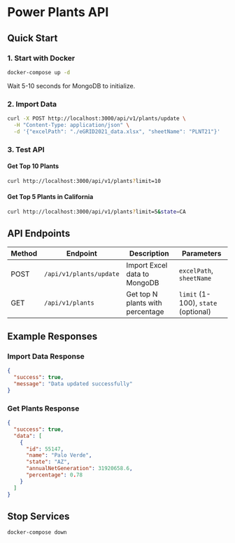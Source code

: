 # Power Plants API

## Quick Start

### 1. Start with Docker

```bash
docker-compose up -d
```

Wait 5-10 seconds for MongoDB to initialize.

### 2. Import Data

```bash
curl -X POST http://localhost:3000/api/v1/plants/update \
  -H "Content-Type: application/json" \
  -d '{"excelPath": "./eGRID2021_data.xlsx", "sheetName": "PLNT21"}'
```

### 3. Test API

#### Get Top 10 Plants

```bash
curl http://localhost:3000/api/v1/plants?limit=10
```

#### Get Top 5 Plants in California

```bash
curl http://localhost:3000/api/v1/plants?limit=5&state=CA
```

## API Endpoints

| Method | Endpoint                | Description                      | Parameters                          |
| ------ | ----------------------- | -------------------------------- | ----------------------------------- |
| POST   | `/api/v1/plants/update` | Import Excel data to MongoDB     | `excelPath`, `sheetName`            |
| GET    | `/api/v1/plants`        | Get top N plants with percentage | `limit` (1-100), `state` (optional) |

## Example Responses

### Import Data Response

```json
{
  "success": true,
  "message": "Data updated successfully"
}
```

### Get Plants Response

```json
{
  "success": true,
  "data": [
    {
      "id": 55147,
      "name": "Palo Verde",
      "state": "AZ",
      "annualNetGeneration": 31920658.6,
      "percentage": 0.78
    }
  ]
}
```

## Stop Services

```bash
docker-compose down
```
